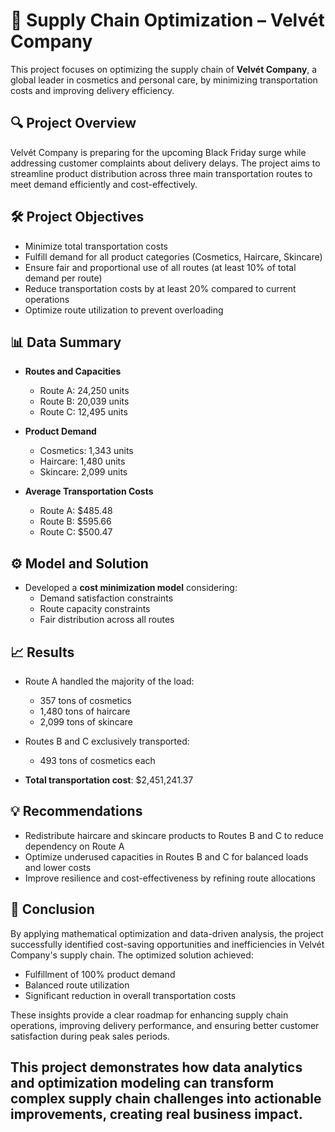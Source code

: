 # 🚚 Supply Chain Optimization – Velvét Company

This project focuses on optimizing the supply chain of **Velvét Company**, a global leader in cosmetics and personal care, by minimizing transportation costs and improving delivery efficiency.

## 🔍 Project Overview

Velvét Company is preparing for the upcoming Black Friday surge while addressing customer complaints about delivery delays. The project aims to streamline product distribution across three main transportation routes to meet demand efficiently and cost-effectively.

## 🛠 Project Objectives

- Minimize total transportation costs  
- Fulfill demand for all product categories (Cosmetics, Haircare, Skincare)  
- Ensure fair and proportional use of all routes (at least 10% of total demand per route)  
- Reduce transportation costs by at least 20% compared to current operations  
- Optimize route utilization to prevent overloading

## 📊 Data Summary

- **Routes and Capacities**  
  - Route A: 24,250 units  
  - Route B: 20,039 units  
  - Route C: 12,495 units

- **Product Demand**  
  - Cosmetics: 1,343 units  
  - Haircare: 1,480 units  
  - Skincare: 2,099 units

- **Average Transportation Costs**  
  - Route A: $485.48  
  - Route B: $595.66  
  - Route C: $500.47

## ⚙️ Model and Solution

- Developed a **cost minimization model** considering:  
  - Demand satisfaction constraints  
  - Route capacity constraints  
  - Fair distribution across all routes  

## 📈 Results

- Route A handled the majority of the load:
  - 357 tons of cosmetics  
  - 1,480 tons of haircare  
  - 2,099 tons of skincare  

- Routes B and C exclusively transported:
  - 493 tons of cosmetics each  

- **Total transportation cost**: $2,451,241.37

## 💡 Recommendations

- Redistribute haircare and skincare products to Routes B and C to reduce dependency on Route A  
- Optimize underused capacities in Routes B and C for balanced loads and lower costs  
- Improve resilience and cost-effectiveness by refining route allocations

## 🏁 Conclusion

By applying mathematical optimization and data-driven analysis, the project successfully identified cost-saving opportunities and inefficiencies in Velvét Company's supply chain. The optimized solution achieved:
- Fulfillment of 100% product demand  
- Balanced route utilization  
- Significant reduction in overall transportation costs

These insights provide a clear roadmap for enhancing supply chain operations, improving delivery performance, and ensuring better customer satisfaction during peak sales periods.

## This project demonstrates how data analytics and optimization modeling can transform complex supply chain challenges into actionable improvements, creating real business impact.
